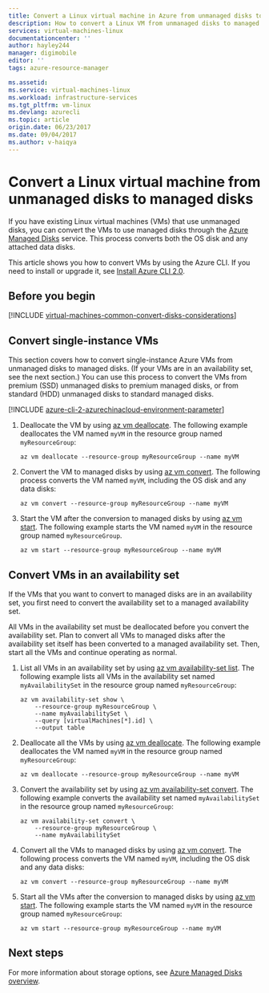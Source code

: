 ```yaml
---
title: Convert a Linux virtual machine in Azure from unmanaged disks to managed disks - Azure Managed Disks  | Azure
description: How to convert a Linux VM from unmanaged disks to managed disks by using Azure CLI 2.0 in the Resource Manager deployment model
services: virtual-machines-linux
documentationcenter: ''
author: hayley244
manager: digimobile
editor: ''
tags: azure-resource-manager

ms.assetid:
ms.service: virtual-machines-linux
ms.workload: infrastructure-services
ms.tgt_pltfrm: vm-linux
ms.devlang: azurecli
ms.topic: article
origin.date: 06/23/2017
ms.date: 09/04/2017
ms.author: v-haiqya
---
```


# Convert a Linux virtual machine from unmanaged disks to managed disks

If you have existing Linux virtual machines (VMs) that use unmanaged disks, you can convert the VMs to use managed disks through the [Azure Managed Disks](../windows/managed-disks-overview.md) service. This process converts both the OS disk and any attached data disks.

This article shows you how to convert VMs by using the Azure CLI. If you need to install or upgrade it, see [Install Azure CLI 2.0](https://docs.microsoft.com/cli/azure/install-azure-cli). 

## Before you begin

[!INCLUDE [virtual-machines-common-convert-disks-considerations](../../../includes/virtual-machines-common-convert-disks-considerations.md)]

## Convert single-instance VMs
This section covers how to convert single-instance Azure VMs from unmanaged disks to managed disks. (If your VMs are in an availability set, see the next section.) You can use this process to convert the VMs from premium (SSD) unmanaged disks to premium managed disks, or from standard (HDD) unmanaged disks to standard managed disks.

[!INCLUDE [azure-cli-2-azurechinacloud-environment-parameter](../../../includes/azure-cli-2-azurechinacloud-environment-parameter.md)]

1. Deallocate the VM by using [az vm deallocate](https://docs.microsoft.com/cli/azure/vm#deallocate). The following example deallocates the VM named `myVM` in the resource group named `myResourceGroup`:

    ```azurecli
    az vm deallocate --resource-group myResourceGroup --name myVM
    ```

2. Convert the VM to managed disks by using [az vm convert](https://docs.microsoft.com/cli/azure/vm#convert). The following process converts the VM named `myVM`, including the OS disk and any data disks:

    ```azurecli
    az vm convert --resource-group myResourceGroup --name myVM
    ```

3. Start the VM after the conversion to managed disks by using [az vm start](https://docs.microsoft.com/cli/azure/vm#start). The following example starts the VM named `myVM` in the resource group named `myResourceGroup`.

    ```azurecli
    az vm start --resource-group myResourceGroup --name myVM
    ```

## Convert VMs in an availability set

If the VMs that you want to convert to managed disks are in an availability set, you first need to convert the availability set to a managed availability set.

All VMs in the availability set must be deallocated before you convert the availability set. Plan to convert all VMs to managed disks after the availability set itself has been converted to a managed availability set. Then, start all the VMs and continue operating as normal.

1. List all VMs in an availability set by using [az vm availability-set list](https://docs.microsoft.com/cli/azure/vm/availability-set#list). The following example lists all VMs in the availability set named `myAvailabilitySet` in the resource group named `myResourceGroup`:

    ```azurecli
    az vm availability-set show \
        --resource-group myResourceGroup \
        --name myAvailabilitySet \
        --query [virtualMachines[*].id] \
        --output table
    ```

2. Deallocate all the VMs by using [az vm deallocate](https://docs.microsoft.com/cli/azure/vm#deallocate). The following example deallocates the VM named `myVM` in the resource group named `myResourceGroup`:

    ```azurecli
    az vm deallocate --resource-group myResourceGroup --name myVM
    ```

3. Convert the availability set by using [az vm availability-set convert](https://docs.microsoft.com/cli/azure/vm/availability-set#convert). The following example converts the availability set named `myAvailabilitySet` in the resource group named `myResourceGroup`:

    ```azurecli
    az vm availability-set convert \
        --resource-group myResourceGroup \
        --name myAvailabilitySet
    ```

4. Convert all the VMs to managed disks by using [az vm convert](https://docs.microsoft.com/cli/azure/vm#convert). The following process converts the VM named `myVM`, including the OS disk and any data disks:

    ```azurecli
    az vm convert --resource-group myResourceGroup --name myVM
    ```

5. Start all the VMs after the conversion to managed disks by using [az vm start](https://docs.microsoft.com/cli/azure/vm#start). The following example starts the VM named `myVM` in the resource group named `myResourceGroup`:

    ```azurecli
    az vm start --resource-group myResourceGroup --name myVM
    ```

## Next steps
For more information about storage options, see [Azure Managed Disks overview](../windows/managed-disks-overview.md).

<!--Update_Description: remove Section "Managed disks and Azure Storage Service Encryption";update managed disk links from storage links to VM links-->